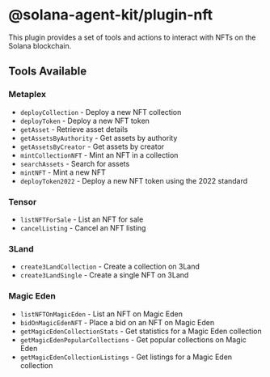 # @solana-agent-kit/plugin-nft

This plugin provides a set of tools and actions to interact with NFTs on the Solana blockchain.

## Tools Available

### Metaplex
- `deployCollection` - Deploy a new NFT collection
- `deployToken` - Deploy a new NFT token
- `getAsset` - Retrieve asset details
- `getAssetsByAuthority` - Get assets by authority
- `getAssetsByCreator` - Get assets by creator
- `mintCollectionNFT` - Mint an NFT in a collection
- `searchAssets` - Search for assets
- `mintNFT` - Mint a new NFT
- `deployToken2022` - Deploy a new NFT token using the 2022 standard

### Tensor
- `listNFTForSale` - List an NFT for sale
- `cancelListing` - Cancel an NFT listing

### 3Land
- `create3LandCollection` - Create a collection on 3Land
- `create3LandSingle` - Create a single NFT on 3Land

### Magic Eden
- `listNFTOnMagicEden` - List an NFT on Magic Eden
- `bidOnMagicEdenNFT` - Place a bid on an NFT on Magic Eden
- `getMagicEdenCollectionStats` - Get statistics for a Magic Eden collection
- `getMagicEdenPopularCollections` - Get popular collections on Magic Eden
- `getMagicEdenCollectionListings` - Get listings for a Magic Eden collection
